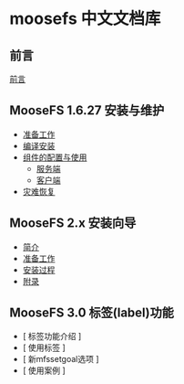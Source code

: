 # moosefs 中文文档库


## 前言
[前言](./README.md)

## MooseFS 1.6.27 安装与维护
+ [准备工作](./moosefs_1.6.27_maintenance/chapter01-preparation.md)
+ [编译安装](./moosefs_1.6.27_maintenance/chapter02-moosefs-installtion.md)
+ [组件的配置与使用](./moosefs_1.6.27_maintenance/chapter03-moosefs-usage.md)
  + [ 服务端 ](./moosefs_1.6.27_maintenance/chapter03-moosefs-usage.md#服务端)
  + [ 客户端 ](./moosefs_1.6.27_maintenance/chapter03-moosefs-usage.md#客户端)
+ [灾难恢复](./moosefs_1.6.27_maintenance/chapter04-disaster-recovery.md)

## MooseFS 2.x 安装向导
+ [ 简介 ](./moosefs-installation_2.x_zh/ch01-introduction.md)
+ [ 准备工作 ](./moosefs-installation_2.x_zh/ch02-preparation.md)
+ [ 安装过程 ](./moosefs-installation_2.x_zh/ch03-installtion.md)
+ [ 附录 ](./moosefs-installation_2.x_zh/ch04-appendix.md)

## MooseFS 3.0 标签(label)功能
+ [ 标签功能介绍 ]
+ [ 使用标签 ]
+ [ 新mfssetgoal选项 ]
+ [ 使用案例 ]